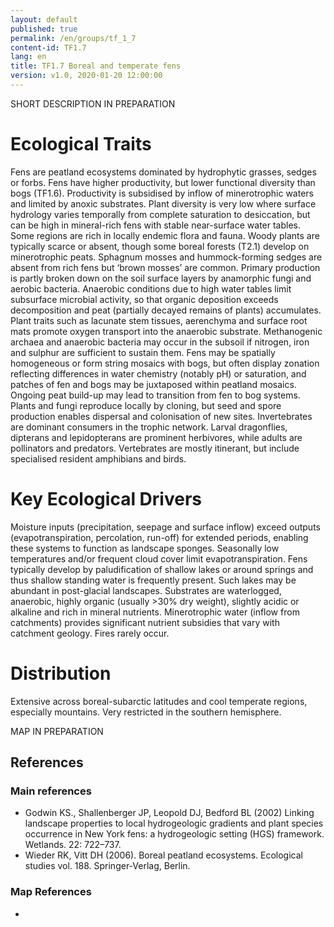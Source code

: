 ```yaml
---
layout: default
published: true
permalink: /en/groups/tf_1_7
content-id: TF1.7
lang: en
title: TF1.7 Boreal and temperate fens
version: v1.0, 2020-01-20 12:00:00
---
```


SHORT DESCRIPTION IN PREPARATION

# Ecological Traits
 
Fens are peatland ecosystems dominated by hydrophytic grasses, sedges or forbs. Fens have higher productivity, but lower functional diversity than bogs (TF1.6). Productivity is subsidised by inflow of minerotrophic waters and limited by anoxic substrates. Plant diversity is very low where surface hydrology varies temporally from complete saturation to desiccation, but can be high in mineral-rich fens with stable near-surface water tables. Some regions are rich in locally endemic flora and fauna. Woody plants are typically scarce or absent, though some boreal forests (T2.1) develop on minerotrophic peats. Sphagnum mosses and hummock-forming sedges are absent from rich fens but ‘brown mosses’ are common. Primary production is partly broken down on the soil surface layers by anamorphic fungi and aerobic bacteria. Anaerobic conditions due to high water tables limit subsurface microbial activity, so that organic deposition exceeds decomposition and peat (partially decayed remains of plants) accumulates. Plant traits such as lacunate stem tissues, aerenchyma and surface root mats promote oxygen transport into the anaerobic substrate. Methanogenic archaea and anaerobic bacteria may occur in the subsoil if nitrogen, iron and sulphur are sufficient to sustain them. Fens may be spatially homogeneous or form string mosaics with bogs, but often display zonation reflecting differences in water chemistry (notably pH) or saturation, and patches of fen and bogs may be juxtaposed within peatland mosaics. Ongoing peat build-up may lead to transition from fen to bog systems. Plants and fungi reproduce locally by cloning, but seed and spore production enables dispersal and colonisation of new sites. Invertebrates are dominant consumers in the trophic network. Larval dragonflies, dipterans and lepidopterans are prominent herbivores, while adults are pollinators and predators. Vertebrates are mostly itinerant, but include specialised resident amphibians and birds.
 
# Key Ecological Drivers
 
Moisture inputs (precipitation, seepage and surface inflow) exceed outputs (evapotranspiration, percolation, run-off) for extended periods, enabling these systems to function as landscape sponges. Seasonally low temperatures and/or frequent cloud cover limit evapotranspiration. Fens typically develop by paludification of shallow lakes or around springs and thus shallow standing water is frequently present. Such lakes may be abundant in post-glacial landscapes. Substrates are waterlogged, anaerobic, highly organic (usually >30% dry weight), slightly acidic or alkaline and rich in mineral nutrients. Minerotrophic water (inflow from catchments) provides significant nutrient subsidies that vary with catchment geology. Fires rarely occur.
 
# Distribution
 
Extensive across boreal-subarctic latitudes and cool temperate regions, especially mountains. Very restricted in the southern hemisphere.

MAP IN PREPARATION

## References

### Main references
* Godwin KS., Shallenberger JP, Leopold DJ, Bedford BL (2002) Linking landscape properties to local hydrogeologic gradients and plant species occurrence in New York fens: a hydrogeologic setting (HGS) framework. Wetlands. 22: 722–737.
* Wieder RK, Vitt DH (2006). Boreal peatland ecosystems. Ecological studies vol. 188. Springer-Verlag, Berlin.

### Map References
* 

